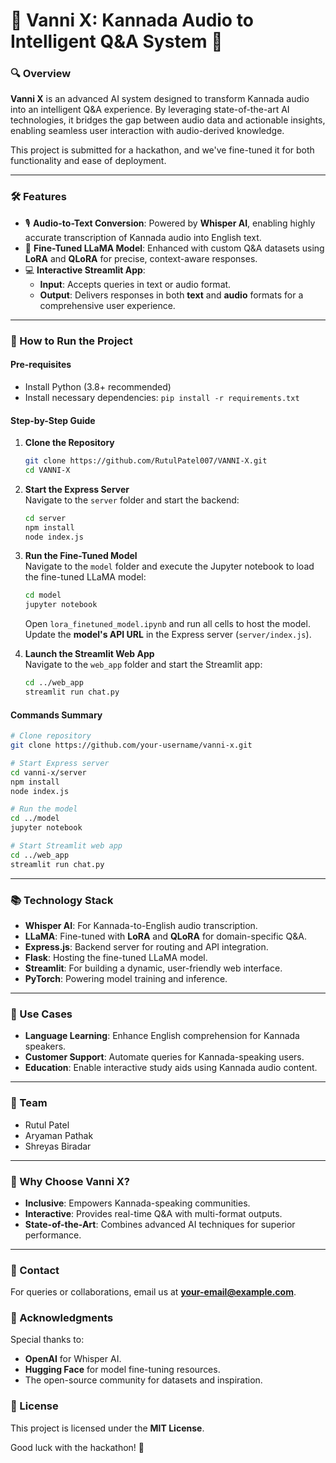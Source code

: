 # 🌟 Vanni X: Kannada Audio to Intelligent Q&A System 🚀

### 🔍 Overview
**Vanni X** is an advanced AI system designed to transform Kannada audio into an intelligent Q&A experience. By leveraging state-of-the-art AI technologies, it bridges the gap between audio data and actionable insights, enabling seamless user interaction with audio-derived knowledge. 

This project is submitted for a hackathon, and we've fine-tuned it for both functionality and ease of deployment.

---

### 🛠️ Features
- 🎙️ **Audio-to-Text Conversion**: Powered by **Whisper AI**, enabling highly accurate transcription of Kannada audio into English text.
- 🤖 **Fine-Tuned LLaMA Model**: Enhanced with custom Q&A datasets using **LoRA** and **QLoRA** for precise, context-aware responses.
- 💻 **Interactive Streamlit App**: 
  - **Input**: Accepts queries in text or audio format.
  - **Output**: Delivers responses in both **text** and **audio** formats for a comprehensive user experience.

---

### 🔧 How to Run the Project
#### **Pre-requisites**
- Install Python (3.8+ recommended)
- Install necessary dependencies: `pip install -r requirements.txt`

#### **Step-by-Step Guide**
1. **Clone the Repository**  
   ```bash
   git clone https://github.com/RutulPatel007/VANNI-X.git
   cd VANNI-X
   ```

2. **Start the Express Server**  
   Navigate to the `server` folder and start the backend:  
   ```bash
   cd server
   npm install
   node index.js
   ```

3. **Run the Fine-Tuned Model**  
   Navigate to the `model` folder and execute the Jupyter notebook to load the fine-tuned LLaMA model:  
   ```bash
   cd model
   jupyter notebook
   ```  
   Open `lora_finetuned_model.ipynb` and run all cells to host the model. Update the **model's API URL** in the Express server (`server/index.js`).

4. **Launch the Streamlit Web App**  
   Navigate to the `web_app` folder and start the Streamlit app:  
   ```bash
   cd ../web_app
   streamlit run chat.py
   ```

#### **Commands Summary**
```bash
# Clone repository
git clone https://github.com/your-username/vanni-x.git

# Start Express server
cd vanni-x/server
npm install
node index.js

# Run the model
cd ../model
jupyter notebook

# Start Streamlit web app
cd ../web_app
streamlit run chat.py
```

---

### 📚 Technology Stack
- **Whisper AI**: For Kannada-to-English audio transcription.
- **LLaMA**: Fine-tuned with **LoRA** and **QLoRA** for domain-specific Q&A.
- **Express.js**: Backend server for routing and API integration.
- **Flask**: Hosting the fine-tuned LLaMA model.
- **Streamlit**: For building a dynamic, user-friendly web interface.
- **PyTorch**: Powering model training and inference.

---

### 🚀 Use Cases
- **Language Learning**: Enhance English comprehension for Kannada speakers.
- **Customer Support**: Automate queries for Kannada-speaking users.
- **Education**: Enable interactive study aids using Kannada audio content.

---

### 👥 Team
- Rutul Patel
- Aryaman Pathak
- Shreyas Biradar

---

### 🌟 Why Choose Vanni X?
- **Inclusive**: Empowers Kannada-speaking communities.
- **Interactive**: Provides real-time Q&A with multi-format outputs.
- **State-of-the-Art**: Combines advanced AI techniques for superior performance.

---

### 📩 Contact
For queries or collaborations, email us at **your-email@example.com**.

### 🙌 Acknowledgments
Special thanks to:
- **OpenAI** for Whisper AI.
- **Hugging Face** for model fine-tuning resources.
- The open-source community for datasets and inspiration.

### 📜 License
This project is licensed under the **MIT License**.

Good luck with the hackathon! 🌟
